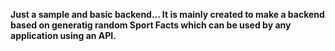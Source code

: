 **Just a sample and basic backend... It is mainly created to make a backend based on generatig random Sport Facts which can be used by any application using an API.**

